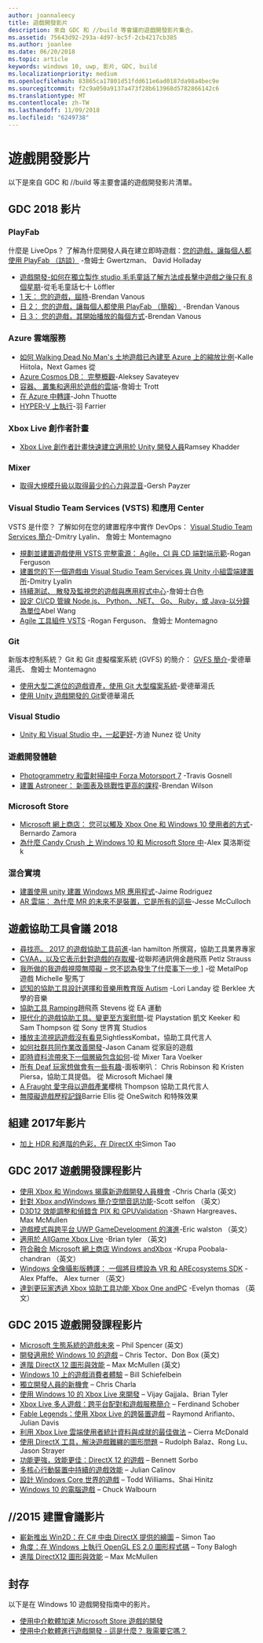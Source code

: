```yaml
---
author: joannaleecy
title: 遊戲開發影片
description: 來自 GDC 和 //build 等會議的遊戲開發影片集合。
ms.assetid: 75643d92-293a-4d97-bc5f-2cb4217cb385
ms.author: joanlee
ms.date: 06/20/2018
ms.topic: article
keywords: windows 10, uwp, 影片, GDC, build
ms.localizationpriority: medium
ms.openlocfilehash: 83865ca17801d51fdd611e6ad0187da98a4bec9e
ms.sourcegitcommit: f2c9a050a9137a473f28b613968d5782866142c6
ms.translationtype: MT
ms.contentlocale: zh-TW
ms.lasthandoff: 11/09/2018
ms.locfileid: "6249738"
---
```

# <a name="game-development-videos"></a>遊戲開發影片

以下是來自 GDC 和 //build 等主要會議的遊戲開發影片清單。

## <a name="gdc-2018-videos"></a>GDC 2018 影片

### <a name="playfab"></a>PlayFab

什麼是 LiveOps？ 了解為什麼開發人員在建立即時遊戲：[您的遊戲，讓每個人都使用 PlayFab （訪談）](https://channel9.msdn.com/Shows/Level-Up/Your-Game-For-Everyone-with-PlayFab) -詹姆士 Gwertzman、 David Holladay

* [遊戲開發-如何在獨立製作 studio 毛毛童話了解方法成長擊中遊戲之後只有 8 個星期](https://channel9.msdn.com/Shows/Level-Up/Fluffy-Fairys-Lean-Approach-to-Game-Development-How-an-Indie-Studio-Grew-a-Hit-Game-After-Only-8-W)-從毛毛童話七十 Löffler
* [1 天： 您的遊戲，屆時](https://channel9.msdn.com/Shows/Level-Up/Your-game-everywhere-PlayFab)-Brendan Vanous
* [日 2： 您的遊戲，讓每個人都使用 PlayFab （簡報）](https://channel9.msdn.com/Shows/Level-Up/Your-Game-For-Everyone-With-PlayFab-Theater-Presentation) -Brendan Vanous
* [日 3： 您的遊戲，其開始播放的每個方式](https://channel9.msdn.com/Shows/Level-Up/Your-game-every-way-its-played-PlayFab-Theater-Presentation)-Brendan Vanous

### <a name="azure-cloud-services"></a>Azure 雲端服務

* [如何 Walking Dead No Man's 土地遊戲已內建至 Azure 上的縮放比例](https://channel9.msdn.com/Shows/Level-Up/How-The-Walking-Dead-No-Mans-Land-was-built-to-scale-on-Azure-Theater-Presentation)-Kalle Hiitola，Next Games 從
* [Azure Cosmos DB： 完整概觀](https://channel9.msdn.com/Shows/Level-Up/Azure-Cosmos-DB-Comprehensive-Overview)-Aleksey Savateyev
* [容器、 叢集和適用於遊戲的雲端](https://channel9.msdn.com/Shows/Level-Up/Containers-Clusters-and-the-Cloud-for-Gaming-Theater-Presentation-1)-詹姆士 Trott
* [在 Azure 中轉譯](https://channel9.msdn.com/Shows/Level-Up/Rendering-in-Azure-Theater-Presentation)-John Thuotte
* [HYPER-V 上執行](https://channel9.msdn.com/Shows/Level-Up/Running-on-a-Hypervisor-Theater-Presentation)-羽 Farrier

### <a name="xbox-live-creators-program"></a>Xbox Live 創作者計畫

* [Xbox Live 創作者計畫快速建立適用於 Unity 開發人員](https://channel9.msdn.com/Shows/Level-Up/Xbox-Live-Creators-Program-Jumpstart-for-Unity-Developers)Ramsey Khadder

### <a name="mixer"></a>Mixer

* [取得大規模升級以取得最少的心力與混音](https://channel9.msdn.com/Shows/Level-Up/Get-massive-promotion-for-minimal-effort-with-Mixer-Theater-presentation)-Gersh Payzer

### <a name="visual-studio-team-services-vsts-and-app-center"></a>Visual Studio Team Services (VSTS) 和應用 Center

VSTS 是什麼？ 了解如何在您的建置程序中實作 DevOps： [Visual Studio Team Services 簡介](https://channel9.msdn.com/Shows/Level-Up/Introduction-to-Visual-Studio-Team-Services)-Dmitry Lyalin、 詹姆士 Montemagno

* [規劃並建置遊戲使用 VSTS 完整電源： Agile，CI 與 CD 端對端示範](https://channel9.msdn.com/Shows/Level-Up/Planning-and-building-games-using-the-full-power-of-VSTS-Agile-CI--CD-end-to-end-demo)-Rogan Ferguson
* [建置您的下一個遊戲由 Visual Studio Team Services 與 Unity 小組雲端建置所](https://channel9.msdn.com/Shows/Level-Up/Build-your-next-game-powered-by-Visual-Studio-Team-Services-and-Unity-Teams-cloud-build-Theater)-Dmitry Lyalin
* [持續測試、 散發及監視您的遊戲與應用程式中心](https://channel9.msdn.com/Shows/Level-Up/Continuously-Test-distribute-and-monitor-your-game-with-App-Center-Theater-Presentation)-詹姆士白色
* [設定 CI/CD 管線 Node.js、 Python、.NET、 Go、 Ruby，或 Java-以分鐘為單位](https://channel9.msdn.com/Shows/Level-Up/Setup-your-CICD-pipeline-for-Nodejs-Python-NET-Go-Ruby-or-Java-in-Minutes)Abel Wang
* [Agile 工具組件 VSTS](https://channel9.msdn.com/Shows/Level-Up/Agile-tooling-set-with-VSTS) -Rogan Ferguson、 詹姆士 Montemagno

### <a name="git"></a>Git

新版本控制系統？ Git 和 Git 虛擬檔案系統 (GVFS) 的簡介： [GVFS 簡介](https://channel9.msdn.com/Shows/Level-Up/Introduction-to-GVFS)-愛德華湯氏、 詹姆士 Montemagno

* [使用大型二進位的遊戲資產，使用 Git 大型檔案系統](https://channel9.msdn.com/Shows/Level-Up/Working-with-large-binary-game-assets-using-Git-Large-File-system)-愛德華湯氏
* [使用 Unity 遊戲開發的 Git](https://channel9.msdn.com/Shows/Level-Up/Git-with-Unity-for-Game-Development)愛德華湯氏

### <a name="visual-studio"></a>Visual Studio

* [Unity 和 Visual Studio 中，一起更好](https://channel9.msdn.com/Shows/Level-Up/Unity-and-Visual-Studio-better-together)-方迪 Nunez 從 Unity

### <a name="game-development-experiences"></a>遊戲開發體驗

* [Photogrammetry 和雷射掃描中 Forza Motorsport 7](https://channel9.msdn.com/Shows/Level-Up/Photogrammetry-and-Laser-Scanning-in-Forza-Motorsport-7-Theater-Presentation-1) -Travis Gosnell
* [建置 Astroneer： 新圖表及挑戰性更高的課程](https://channel9.msdn.com/Shows/Level-Up/Building-Astroneer-Charting-new-and-challenging-courses)-Brendan Wilson

### <a name="microsoft-store"></a>Microsoft Store

* [Microsoft 網上商店： 您可以觸及 Xbox One 和 Windows 10 使用者的方式](https://channel9.msdn.com/Shows/Level-Up/Microsoft-Store-How-You-Can-Reach-Xbox-One-and-Windows-10-users)-Bernardo Zamora
* [為什麼 Candy Crush 上 Windows 10 和 Microsoft Store 中](https://channel9.msdn.com/Shows/Level-Up/Why-Candy-Crush-on-Windows-10-and-in-Microsoft-Store)-Alex 莫洛斯從 k

### <a name="mixed-reality"></a>混合實境

* [建置使用 unity 建置 Windows MR 應用程式](https://channel9.msdn.com/Shows/Level-Up/Building-Windows-MR-Apps-with-Unity)-Jaime Rodriguez
* [AR 雲端： 為什麼 MR 的未來不是裝置，它是所有的這些](https://channel9.msdn.com/Shows/Level-Up/The-AR-Cloud-Why-the-future-of-MR-is-not-a-device-itsall-of-them)-Jesse McCulloch

## <a name="game-accessibility-conference-2018"></a>遊戲協助工具會議 2018

* [尋找亮。 2017 的遊戲協助工具前進](https://channel9.msdn.com/Shows/Level-Up/GAConf-2018-Looking-Bright-2017s-Game-Accessibility-Advances)-Ian hamilton 所撰寫，協助工具業界專家
* [CVAA，以及它表示針對遊戲的存取權](https://channel9.msdn.com/Shows/Level-Up/GAConf-2018-The-CVAA-and-What-it-Means-for-Gaming-Access)-從聯邦通訊佣金趙飛燕 Petlz Strauss
* [我所做的我遊戲視障無障礙 – 您不認為發生了什麼事下一步 \]](https://channel9.msdn.com/Shows/Level-Up/GAConf-2018-I-Made-My-Game-Blind-Accessible--You-Wont-Believe-What-Happened-Next) -從 MetalPop 遊戲 Michelle 聖馬丁
* [認知的協助工具設計選擇和音樂用教育版 Autism](https://channel9.msdn.com/Shows/Level-Up/GAConf-2018-Cognitive-Accessibility-Design-Choices-and-Music-Education-for-Autism) -Lori Landay 從 Berklee 大學的音樂
* [協助工具 Ramping](https://channel9.msdn.com/Shows/Level-Up/GAConf-2018-Ramping-Up-Accessibility)趙飛燕 Stevens 從 EA 運動
* [現代化的遊戲協助工具。變更至方案慰問](https://channel9.msdn.com/Shows/Level-Up/GAConf-2018-Modern-Game-Accessibility-Changing-Sympathy-to-Solution)-從 Playstation 凱文 Keeker 和 Sam Thompson 從 Sony 世界寬 Studios
* [播放主流視訊遊戲沒有看見](https://channel9.msdn.com/Shows/Level-Up/GAConf-2018-Playing-Mainstream-Video-Games-Without-Sight)SightlessKombat，協助工具代言人
* [如何社群共同作業改善開發](https://channel9.msdn.com/Shows/Level-Up/GAConf-2018-How-Community-Collaboration-Improves-Development)-Jason Canam 從家庭的遊戲
* [即時資料流帶來下一個層級包含如何](https://channel9.msdn.com/Shows/Level-Up/GAConf-2018-Beyond-Gaming-How-Live-Streaming-Brings-Next-Level-Inclusion)-從 Mixer Tara Voelker
* [所有 Deaf 玩家想做會有一些有趣](https://channel9.msdn.com/Shows/Level-Up/GAConf-2018-All-Deaf-Gamers-Wanna-Do-is-Have-Some-Fun)-面板喇叭： Chris Robinson 和 Kristen Piersa，協助工具提倡。 從 Microsoft Michael 陳
* [A Fraught 愛字母以遊戲產業](https://channel9.msdn.com/Shows/Level-Up/GAConf-2018-A-Fraught-Love-Letter-to-the-Games-Industry)櫻桃 Thompson 協助工具代言人
* [無障礙遊戲歷程記錄](https://channel9.msdn.com/Shows/Level-Up/GAConf-2018-Accessible-Gaming-History)Barrie Ellis 從 OneSwitch 和特殊效果

## <a name="build-2017-videos"></a>組建 2017年影片

* [加上 HDR 和進階的色彩，在 DirectX 中](https://channel9.msdn.com/Events/Build/2017/P4061)Simon Tao

## <a name="gdc-2017-game-dev-session-videos"></a>GDC 2017 遊戲開發課程影片

* [使用 Xbox 和 Windows 揭露新遊戲開發人員機會](https://channel9.msdn.com/Events/GDC/GDC-2017/GDC2017-001) -Chris Charla (英文)
* [針對 Xbox andWindows 簡介空間音訊功能](https://channel9.msdn.com/Events/GDC/GDC-2017/GDC2017-002)-Scott selfon （英文）
* [D3D12 效能調整和偵錯含 PIX 和 GPUValidation](https://channel9.msdn.com/Events/GDC/GDC-2017/GDC2017-003) -Shawn Hargreaves、 Max McMullen
* [遊戲模式與跨平台 UWP GameDevelopment 的演進](https://channel9.msdn.com/Events/GDC/GDC-2017/GDC2017-004)-Eric walston （英文）
* [適用於 AllGame Xbox Live](https://channel9.msdn.com/Events/GDC/GDC-2017/GDC2017-005) -Brian tyler （英文)
* [符合融合 Microsoft 網上商店 Windows andXbox](https://channel9.msdn.com/Events/GDC/GDC-2017/GDC2017-006) -Krupa Poobala-chandran （英文）
* [Windows 全像攝影版轉譯： 一個將目標設為 VR 和 AREcosystems SDK](https://channel9.msdn.com/Events/GDC/GDC-2017/GDC2017-008) -Alex Pfaffe、 Alex turner （英文）
* [達到更玩家透過 Xbox 協助工具功能 Xbox One andPC](https://channel9.msdn.com/Events/GDC/GDC-2017/GDC2017-009) -Evelyn thomas （英文）

## <a name="gdc-2015-game-dev-session-videos"></a>GDC 2015 遊戲開發課程影片

-   [Microsoft 生態系統的遊戲未來](http://channel9.msdn.com/Events/GDC/GDC-2015/The-Future-of-Gaming-Across-the-Microsoft-Ecosystem) – Phil Spencer (英文)
-   [開發適用於 Windows 10 的遊戲](http://channel9.msdn.com/Events/GDC/GDC-2015/Developing-Games-for-Windows-10) – Chris Tector、Don Box (英文)
-   [進階 DirectX 12 圖形與效能](http://channel9.msdn.com/Events/GDC/GDC-2015/Advanced-DirectX12-Graphics-and-Performance) – Max McMullen (英文)
-   [Windows 10 上的遊戲消費者體驗](http://channel9.msdn.com/Events/GDC/GDC-2015/Gaming-Consumer-Experience-on-Windows-10) – Bill Schiefelbein
-   [獨立開發人員的新機會](http://channel9.msdn.com/Events/GDC/GDC-2015/New-Opportunities-for-Independent-Developers) – Chris Charla
-   [使用 Windows 10 的 Xbox Live 來開發](http://channel9.msdn.com/Events/GDC/GDC-2015/Developing-with-Xbox-Live-for-Windows-10) – Vijay Gajjala、Brian Tyler
-   [Xbox Live 多人遊戲：跨平台配對和遊戲服務簡介](http://channel9.msdn.com/Events/GDC/GDC-2015/Xbox-Live-Multiplayer-Introducing-services-for-cross-platform-matchmaking-and-gameplay) – Ferdinand Schober
-   [Fable Legends：使用 Xbox Live 的跨裝置遊戲](http://channel9.msdn.com/Events/GDC/GDC-2015/Fable-Legends-Cross-device-Gameplay-with-Xbox-Live) – Raymond Arifianto、Julian Davis
-   [利用 Xbox Live 雲端使用者統計資料與成就的最佳做法](http://channel9.msdn.com/Events/GDC/GDC-2015/Best-Practices-for-Leveraging-Cloud-Based-User-Stats-and-Achievements-in-Xbox-Live) – Cierra McDonald
-   [使用 DirectX 工具，解決遊戲難纏的圖形問題](http://channel9.msdn.com/Events/GDC/GDC-2015/Solve-the-Tough-Graphics-Problems-with-your-Game-Using-DirectX-Tools) – Rudolph Balaz、Rong Lu、Jason Strayer
-   [功能更強，效能更佳：DirectX 12 的遊戲](http://channel9.msdn.com/Events/GDC/GDC-2015/Better-Power-Better-Performance-Your-Game-on-DirectX12) – Bennett Sorbo
-   [多核心行動裝置中持續的遊戲效能](http://channel9.msdn.com/Events/GDC/GDC-2015/Sustained-gaming-performance-in-multi-core-mobile-devices) – Julian Calinov
-   [設計 Windows Core 世界的遊戲](http://channel9.msdn.com/Events/GDC/GDC-2015/Designing-Games-for-a-Windows-Core-World) – Todd Williams、Shai Hinitz
-   [Windows 10 的電腦遊戲](http://channel9.msdn.com/Events/GDC/GDC-2015/PC-Games-for-Windows-10) – Chuck Walbourn

## <a name="build-2015-session-videos"></a>//2015 建置會議影片

-   [嶄新推出 Win2D：在 C# 中由 DirectX 提供的繪圖](https://channel9.msdn.com/Events/Build/2015/2-631) – Simon Tao
-   [角度：在 Windows 上執行 OpenGL ES 2.0 圖形程式碼](https://channel9.msdn.com/Events/Build/2015/3-686) – Tony Balogh
-   [進階 DirectX12 圖形與效能](https://channel9.msdn.com/Events/Build/2015/3-673) – Max McMullen
 

## <a name="archive"></a>封存

以下是在 Windows 10 遊戲開發指南中的影片。

- [使用中介軟體加速 Microsoft Store 遊戲的開發](https://channel9.msdn.com/Events/Build/2013/3-187)
- [使用中介軟體進行遊戲開發 - 這是什麼？ 我需要它嗎？](https://channel9.msdn.com/Series/Windows-Store-Developer-Solutions/Game-Development-Middleware-What-is-it-Do-I-need-it-)
